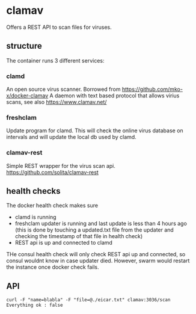 # clamav

Offers a REST API to scan files for viruses.

## structure

The container runs 3 different services:

### clamd

An open source virus scanner.
Borrowed from https://github.com/mko-x/docker-clamav
A daemon with text based protocol that allows virius scans, see also
https://www.clamav.net/

### freshclam

Update program for clamd.
This will check the online virus database on intervals and will update the local db used by clamd.

### clamav-rest

Simple REST wrapper for the virus scan api.
https://github.com/solita/clamav-rest

## health checks

The docker health check makes sure
* clamd is running
* freshclam updater is running and last update is less than 4 hours ago 
(this is done by touching a updated.txt file from the updater and checking the timestamp of that file in health check)
* REST api is up and connected to clamd

THe consul health check will only check REST api up and connected, so consul wouldnt know in case updater died.
However, swarm would restart the instance once docker check fails.

## API

```
curl -F "name=blabla" -F "file=@./eicar.txt" clamav:3036/scan
Everything ok : false
```

